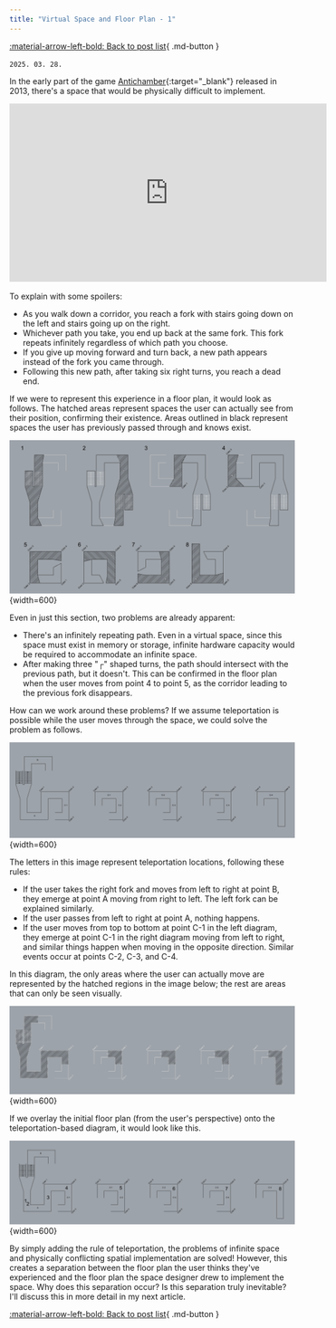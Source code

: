 ```yaml
---
title: "Virtual Space and Floor Plan - 1"
---
```


[:material-arrow-left-bold: Back to post list](../index.md){ .md-button }

`2025. 03. 28.`

In the early part of the game [Antichamber](https://store.steampowered.com/app/219890/Antichamber/){:target="\_blank"} released in 2013, there's a space that would be physically difficult to implement.

<iframe width="560" height="315" src="https://www.youtube.com/embed/3Bc8sgakXOw?si=yDfFDQ-ZJ4tAAj6J" title="YouTube video player" frameborder="0" allow="accelerometer; autoplay; clipboard-write; encrypted-media; gyroscope; picture-in-picture; web-share" referrerpolicy="strict-origin-when-cross-origin" allowfullscreen></iframe>

To explain with some spoilers:

- As you walk down a corridor, you reach a fork with stairs going down on the left and stairs going up on the right.
- Whichever path you take, you end up back at the same fork. This fork repeats infinitely regardless of which path you choose.
- If you give up moving forward and turn back, a new path appears instead of the fork you came through.
- Following this new path, after taking six right turns, you reach a dead end.

If we were to represent this experience in a floor plan, it would look as follows. The hatched areas represent spaces the user can actually see from their position, confirming their existence. Areas outlined in black represent spaces the user has previously passed through and knows exist.

![antichamber-play-1](../../../../assets/city-fragments/thoughts/2025/antichamber-play-1.png){width=600}

Even in just this section, two problems are already apparent:

- There's an infinitely repeating path. Even in a virtual space, since this space must exist in memory or storage, infinite hardware capacity would be required to accommodate an infinite space.
- After making three "┌" shaped turns, the path should intersect with the previous path, but it doesn't. This can be confirmed in the floor plan when the user moves from point 4 to point 5, as the corridor leading to the previous fork disappears.

How can we work around these problems? If we assume teleportation is possible while the user moves through the space, we could solve the problem as follows.

![antichamber-play-2](../../../../assets/city-fragments/thoughts/2025/antichamber-play-2.png){width=600}

The letters in this image represent teleportation locations, following these rules:

- If the user takes the right fork and moves from left to right at point B, they emerge at point A moving from right to left. The left fork can be explained similarly.
- If the user passes from left to right at point A, nothing happens.
- If the user moves from top to bottom at point C-1 in the left diagram, they emerge at point C-1 in the right diagram moving from left to right, and similar things happen when moving in the opposite direction. Similar events occur at points C-2, C-3, and C-4.

In this diagram, the only areas where the user can actually move are represented by the hatched regions in the image below; the rest are areas that can only be seen visually.

![antichamber-play-3](../../../../assets/city-fragments/thoughts/2025/antichamber-play-3.png){width=600}

If we overlay the initial floor plan (from the user's perspective) onto the teleportation-based diagram, it would look like this.

![antichamber-play-4](../../../../assets/city-fragments/thoughts/2025/antichamber-play-4.png){width=600}

By simply adding the rule of teleportation, the problems of infinite space and physically conflicting spatial implementation are solved! However, this creates a separation between the floor plan the user thinks they've experienced and the floor plan the space designer drew to implement the space. Why does this separation occur? Is this separation truly inevitable? I'll discuss this in more detail in my next article.

[:material-arrow-left-bold: Back to post list](../index.md){ .md-button }
